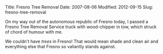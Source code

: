 Title: Fresno Tree Removal
Date: 2007-08-06
Modified: 2012-09-15
Slug: fresno-tree-removal

On my way out of the autonomous republic of Fresno today, I passed a Fresno Tree Removal Service truck with wood-chipper in tow, which struck of chord of humour with me.

We couldn't have <em>trees</em> in Fresno! That would mean shade and clean air and everything else that Fresno so valiantly stands against.

